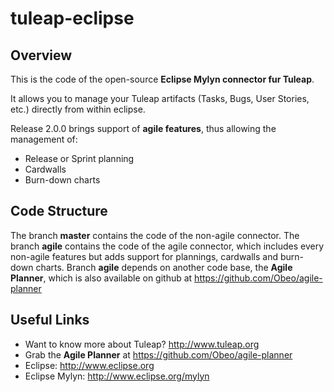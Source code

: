 tuleap-eclipse
==============

Overview
----
This is the code of the open-source **Eclipse Mylyn connector fur Tuleap**.

It allows you to manage your Tuleap artifacts (Tasks, Bugs, User Stories, etc.)
directly from within eclipse.

Release 2.0.0 brings support of **agile features**, thus allowing the management of:

- Release or Sprint planning
- Cardwalls
- Burn-down charts

Code Structure
----
The branch **master** contains the code of the non-agile connector.
The branch **agile**  contains the code of the agile connector, which includes every non-agile features but adds support for plannings, cardwalls and burn-down charts.
Branch **agile** depends on another code base, the **Agile Planner**, which is also available on github at https://github.com/Obeo/agile-planner

Useful Links
---
- Want to know more about Tuleap? http://www.tuleap.org
- Grab the **Agile Planner** at https://github.com/Obeo/agile-planner
- Eclipse: http://www.eclipse.org
- Eclipse Mylyn: http://www.eclipse.org/mylyn
